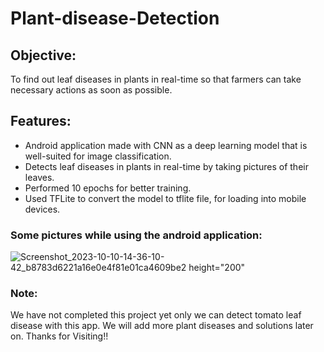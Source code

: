 # Plant-disease-Detection


## Objective: 
To find out leaf diseases in plants in real-time so that farmers can take necessary actions as soon as possible.

## Features:
* Android application made with CNN as a deep learning model that is well-suited for image classification. 
* Detects leaf diseases in plants in real-time by taking pictures of their leaves. 
* Performed 10 epochs for better training. 
* Used TFLite to convert the model to tflite file, for loading into mobile devices.

### Some pictures while using the android application:

![Screenshot_2023-10-10-14-36-10-42_b8783d6221a16e0e4f81e01ca4609be2 height="200"](https://github.com/Pratyay008/Plant-disease-Detection/assets/81563083/5eff3a2c-24eb-4553-bbfe-182d0a07ab7c )




### Note:
We have not completed this project yet only we can detect tomato leaf disease with this app. We will add more plant diseases and solutions later on. Thanks for Visiting!!
